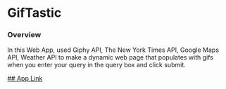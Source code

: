 # GifTastic

### Overview

In this Web App, used Giphy API, The New York Times API, Google Maps API, Weather API
to make a dynamic web page that populates with gifs when you enter your query
in the query box and click submit.

[## App Link](https://docvvk.github.io/GifTastic/)
